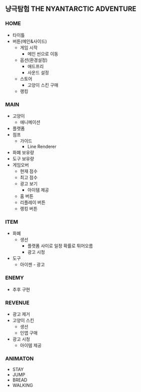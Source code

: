 ## 냥극탐험 THE NYANTARCTIC ADVENTURE



### HOME

- 타이틀
- 버튼(메인&사이드)
  - 게임 시작
    - 메인 씬으로 이동
  - 옵션(환경설정)
    - 애드프리
    - 사운드 설정
  - 스토어
    - 고양이 스킨 구매
  - 랭킹



### MAIN

- 고양이
  - 애니메이션
- 플랫폼
- 점프
  - 가이드
    - Line Renderer
- 화폐 보유량
- 도구 보유량
- 게임오버
  - 현재 점수
  - 최고 점수
  - 광고 보기
    - 아이템 제공
  - 홈 버튼
  - 리플레이 버튼
  - 랭킹 버튼



### ITEM

- 화폐
  - 생선
    - 플랫폼 사이로 일정 확률로 튀어오름
    - 광고 시청
- 도구
  - 아이젠 - 광고



### ENEMY

- 추후 구현



### REVENUE

- 광고 제거
- 고양이 스킨
  - 생선
  - 인앱 구매
- 광고 시청
  - 아이템 제공



### ANIMATON

- STAY
- JUMP
- BREAD
- WALKING